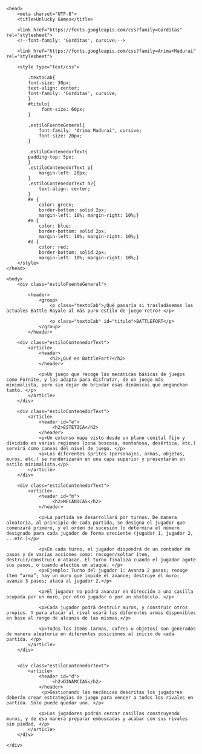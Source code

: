 <!DOCTYPE html>
<html>
    
    <head>
        <meta charset="UTF-8">
        <title>Unlucky Games</title>
        
        <link href="https://fonts.googleapis.com/css?family=Gorditas" rel="stylesheet">
        <!--font-family: 'Gorditas', cursive;-->
    
        <link href="https://fonts.googleapis.com/css?family=Arima+Madurai" rel="stylesheet">
     
        <style type="text/css">
            
            .textoCab{
            font-size: 30px;
            text-align: center;
            font-family: 'Gorditas', cursive; 
            }
            #titulo{
                 font-size: 60px;
            }

            .estiloFuenteGeneral{
                font-family: 'Arima Madurai', cursive;
                font-size: 20px;
            }

            .estiloContenedorText{
            padding-top: 5px;  
            }
            .estiloContenedorText p{  
                margin-left: 20px;
            }
            .estiloContenedorText h2{  
                text-align: center;
            }
            #e {
                color: green; 
                border-bottom: solid 2px;
                margin-left: 10%; margin-right: 10%;}
            #m {
                color: blue; 
                border-bottom: solid 2px;
                margin-left: 10%; margin-right: 10%;}
            #d {
                color: red; 
                border-bottom: solid 2px;
                margin-left: 10%; margin-right: 10%;}
        </style>
    </head>
    
    <body>
        <div class="estiloFuenteGeneral">
            
            <header>
                <group>
                    <p class="textoCab">¿Qué pasaría si trasladásemos los actuales Battle Royale al más puro estilo de juego retro? </p>

                    <p class="textoCab" id="titulo">BATTLEFORT</p>
                </group>
            </header>

        <div class="estiloContenedorText">
            <article>
                <header>
                    <h2>¿Qué es BattleFort?</h2>
                </header>

                <p>Un juego que recoge las mecánicas básicas de juegos como Fornite, y las adapta para disfrutar, de un juego más minimalista, pero sin dejar de brindar esas dinámicas que enganchan tanto. </p>
            </article>
        </div>

        <div class="estiloContenedorText">
            <article>
                <header id="e">
                     <h2>ESTÉTICA</h2>
                </header>
                <p>Un extenso mapa visto desde un plano cenital fijo y dividido en varias regiones (zona boscosa, montañosa, desértica, etc.) servirá como canvas del nivel de juego. </p>
                <p>Los diferentes sprites (personajes, armas, objetos, muros, etc.) se renderizarán en una capa superior y presentarán un estilo minimalista.</p>
            </article>
        </div>
            
        <div class="estiloContenedorText">
            <article>       
                <header id="m">
                     <h2>MECÁNICAS</h2>
                </header>

                <p>La partida se desarrollará por turnos. De manera aleatoria, al principio de cada partida, se designa el jugador que comenzará primero, y el orden de sucesión lo determina el número designado para cada jugador de forma creciente (jugador 1, jugador 2, ...etc.)</p>

                <p>En cada turno, el jugador dispondrá de un contador de pasos y de varias acciones como: recoger/soltar ítem, destruir/construir o atacar. El turno finaliza cuando el jugador agote sus pasos, o cuando efectúe un ataque. </p>
                <p>Ejemplo: Turno del jugador 1: Avanza 2 pasos; recoge ítem “arma”; hay un muro que impide el avance; destruye el muro; avanza 3 pasos; ataca al jugador 2.</p>

                <p>El jugador no podrá avanzar en dirección a una casilla ocupada por un muro, por otro jugador o por un obstáculo. </p>

                <p>Cada jugador podrá destruir muros, y construir otros propios. Y para atacar al rival usará las diferentes armas disponibles en base al rango de alcanza de las mismas.</p>

                <p>Todos los ítems (armas, cofres u objetos) son generados de manera aleatoria en diferentes posiciones al inicio de cada partida. </p>   
            </article>
        </div>


        <div class="estiloContenedorText">
            <article>
                <header id="d">
                     <h2>DINÁMCIAS</h2>
                </header>
                 <p>Gestionando las mecánicas descritas los jugadores deberán crear estrategias de juego para vencer a todos los rivales en partida. Sólo puede quedar uno. </p>

                <p>Los jugadores podrán cercar casillas construyendo muros, y de esa manera preparar emboscadas y acabar con sus rivales sin piedad. </p>
            </article>
        </div>
        
    </div>
        
  </body>
    
</html>